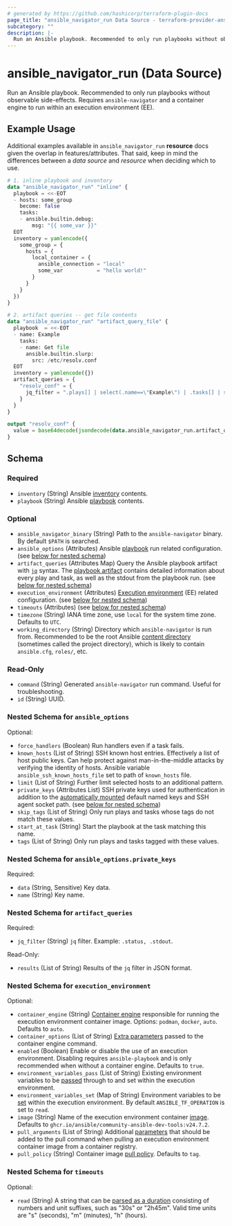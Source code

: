 ```yaml
---
# generated by https://github.com/hashicorp/terraform-plugin-docs
page_title: "ansible_navigator_run Data Source - terraform-provider-ansible"
subcategory: ""
description: |-
  Run an Ansible playbook. Recommended to only run playbooks without observable side-effects. Requires ansible-navigator and a container engine to run within an execution environment (EE).
---
```


# ansible_navigator_run (Data Source)

Run an Ansible playbook. Recommended to only run playbooks without observable side-effects. Requires `ansible-navigator` and a container engine to run within an execution environment (EE).

## Example Usage
Additional examples available in `ansible_navigator_run` **resource** docs given the overlap in features/attributes.
That said, keep in mind the differences between a *data source* and *resource* when deciding which to use.

```terraform
# 1. inline playbook and inventory
data "ansible_navigator_run" "inline" {
  playbook = <<-EOT
  - hosts: some_group
    become: false
    tasks:
    - ansible.builtin.debug:
        msg: "{{ some_var }}"
  EOT
  inventory = yamlencode({
    some_group = {
      hosts = {
        local_container = {
          ansible_connection = "local"
          some_var           = "hello world!"
        }
      }
    }
  })
}

# 2. artifact queries -- get file contents
data "ansible_navigator_run" "artifact_query_file" {
  playbook  = <<-EOT
  - name: Example
    tasks:
    - name: Get file
      ansible.builtin.slurp:
        src: /etc/resolv.conf
  EOT
  inventory = yamlencode({})
  artifact_queries = {
    "resolv_conf" = {
      jq_filter = ".plays[] | select(.name==\"Example\") | .tasks[] | select(.task==\"Get file\") | .res.content"
    }
  }
}

output "resolv_conf" {
  value = base64decode(jsondecode(data.ansible_navigator_run.artifact_query_file.artifact_queries.resolv_conf.results[0]))
}
```

<!-- schema generated by tfplugindocs -->
## Schema

### Required

- `inventory` (String) Ansible [inventory](https://docs.ansible.com/ansible/latest/getting_started/get_started_inventory.html) contents.
- `playbook` (String) Ansible [playbook](https://docs.ansible.com/ansible/latest/playbook_guide/playbooks_intro.html) contents.

### Optional

- `ansible_navigator_binary` (String) Path to the `ansible-navigator` binary. By default `$PATH` is searched.
- `ansible_options` (Attributes) Ansible [playbook](https://docs.ansible.com/ansible/latest/cli/ansible-playbook.html) run related configuration. (see [below for nested schema](#nestedatt--ansible_options))
- `artifact_queries` (Attributes Map) Query the Ansible playbook artifact with [`jq`](https://jqlang.github.io/jq/) syntax. The [playbook artifact](https://access.redhat.com/documentation/en-us/red_hat_ansible_automation_platform/2.0-ea/html/ansible_navigator_creator_guide/assembly-troubleshooting-navigator_ansible-navigator#proc-review-artifact_troubleshooting-navigator) contains detailed information about every play and task, as well as the stdout from the playbook run. (see [below for nested schema](#nestedatt--artifact_queries))
- `execution_environment` (Attributes) [Execution environment](https://ansible.readthedocs.io/en/latest/getting_started_ee/index.html) (EE) related configuration. (see [below for nested schema](#nestedatt--execution_environment))
- `timeouts` (Attributes) (see [below for nested schema](#nestedatt--timeouts))
- `timezone` (String) IANA time zone, use `local` for the system time zone. Defaults to `UTC`.
- `working_directory` (String) Directory which `ansible-navigator` is run from. Recommended to be the root Ansible [content directory](https://docs.ansible.com/ansible/latest/tips_tricks/sample_setup.html#sample-directory-layout) (sometimes called the project directory), which is likely to contain `ansible.cfg`, `roles/`, etc.

### Read-Only

- `command` (String) Generated `ansible-navigator` run command. Useful for troubleshooting.
- `id` (String) UUID.

<a id="nestedatt--ansible_options"></a>
### Nested Schema for `ansible_options`

Optional:

- `force_handlers` (Boolean) Run handlers even if a task fails.
- `known_hosts` (List of String) SSH known host entries. Effectively a list of host public keys. Can help protect against man-in-the-middle attacks by verifying the identity of hosts. Ansible variable `ansible_ssh_known_hosts_file` set to path of `known_hosts` file.
- `limit` (List of String) Further limit selected hosts to an additional pattern.
- `private_keys` (Attributes List) SSH private keys used for authentication in addition to the [automatically mounted](https://ansible.readthedocs.io/projects/navigator/faq/#how-do-i-use-my-ssh-keys-with-an-execution-environment) default named keys and SSH agent socket path. (see [below for nested schema](#nestedatt--ansible_options--private_keys))
- `skip_tags` (List of String) Only run plays and tasks whose tags do not match these values.
- `start_at_task` (String) Start the playbook at the task matching this name.
- `tags` (List of String) Only run plays and tasks tagged with these values.

<a id="nestedatt--ansible_options--private_keys"></a>
### Nested Schema for `ansible_options.private_keys`

Required:

- `data` (String, Sensitive) Key data.
- `name` (String) Key name.



<a id="nestedatt--artifact_queries"></a>
### Nested Schema for `artifact_queries`

Required:

- `jq_filter` (String) `jq` filter. Example: `.status, .stdout`.

Read-Only:

- `results` (List of String) Results of the `jq` filter in JSON format.


<a id="nestedatt--execution_environment"></a>
### Nested Schema for `execution_environment`

Optional:

- `container_engine` (String) [Container engine](https://ansible.readthedocs.io/projects/navigator/settings/#container-engine) responsible for running the execution environment container image. Options: `podman`, `docker`, `auto`. Defaults to `auto`.
- `container_options` (List of String) [Extra parameters](https://ansible.readthedocs.io/projects/navigator/settings/#container-options) passed to the container engine command.
- `enabled` (Boolean) Enable or disable the use of an execution environment. Disabling requires `ansible-playbook` and is only recommended when without a container engine. Defaults to `true`.
- `environment_variables_pass` (List of String) Existing environment variables to be [passed](https://ansible.readthedocs.io/projects/navigator/settings/#pass-environment-variable) through to and set within the execution environment.
- `environment_variables_set` (Map of String) Environment variables to be [set](https://ansible.readthedocs.io/projects/navigator/settings/#set-environment-variable) within the execution environment. By default `ANSIBLE_TF_OPERATION` is set to `read`.
- `image` (String) Name of the execution environment container [image](https://ansible.readthedocs.io/projects/navigator/settings/#execution-environment-image). Defaults to `ghcr.io/ansible/community-ansible-dev-tools:v24.7.2`.
- `pull_arguments` (List of String) Additional [parameters](https://ansible.readthedocs.io/projects/navigator/settings/#pull-arguments) that should be added to the pull command when pulling an execution environment container image from a container registry.
- `pull_policy` (String) Container image [pull policy](https://ansible.readthedocs.io/projects/navigator/settings/#pull-policy). Defaults to `tag`.


<a id="nestedatt--timeouts"></a>
### Nested Schema for `timeouts`

Optional:

- `read` (String) A string that can be [parsed as a duration](https://pkg.go.dev/time#ParseDuration) consisting of numbers and unit suffixes, such as "30s" or "2h45m". Valid time units are "s" (seconds), "m" (minutes), "h" (hours).
